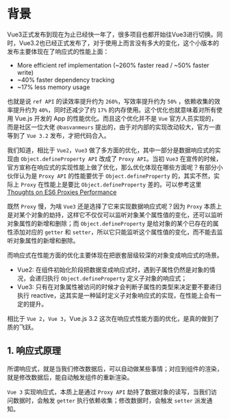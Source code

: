 # 背景

Vue3正式发布到现在为止已经快一年了，很多项目也都开始往Vue3进行切换。同时，Vue3.2也已经正式发布了，对于使用上而言没有多大的变化，这个小版本的发布主要体现在了响应式的性能上面：

- More efficient ref implementation (~260% faster read / ~50% faster write)
- ~40% faster dependency tracking
- ~17% less memory usage

也就是说 `ref API` 的读效率提升约为 `260%`，写效率提升约为 `50%` ，依赖收集的效率提升约为 `40%`，同时还减少了约 `17%` 的内存使用。这个优化也就意味着对所有使用 Vue.js 开发的 App 的性能优化。而且这个优化并不是 `Vue` 官方人员实现的，而是社区一位大佬 `@basvanmeurs` 提出的，由于对内部的实现改动较大，官方一直等到了 `Vue 3.2` 发布，才把代码合入。

我们知道，相比于 `Vue2`，`Vue3` 做了多方面的优化，其中一部分是数据响应式的实现由 `Object.defineProperty API` 改成了 `Proxy API`。当初 `Vue3` 在宣传的时候，官方宣称在响应式的实现性能上做了优化，那么优化体现在哪些方面呢？有部分小伙伴认为是 `Proxy API` 的性能要优于 `Object.defineProperty` 的，其实不然，实际上 `Proxy` 在性能上是要比 `Object.defineProperty` 差的。可以参考这里[Thoughts on ES6 Proxies Performance](https://thecodebarbarian.com/thoughts-on-es6-proxies-performance)

既然 `Proxy` 慢，为啥 `Vue3` 还是选择了它来实现数据响应式呢？因为 `Proxy` 本质上是对某个对象的劫持，这样它不仅仅可以监听对象某个属性值的变化，还可以监听对象属性的新增和删除；而 `Object.defineProperty` 是给对象的某个已存在的属性添加对应的 `getter` 和 `setter`，所以它只能监听这个属性值的变化，而不能去监听对象属性的新增和删除。

而响应式在性能方面的优化主要体现在把嵌套层级较深的对象变成响应式的场景。
- Vue2: 在组件初始化阶段把数据变成响应式时，遇到子属性仍然是对象的情况，会递归执行 `Object.defineProperty` 定义子对象的响应式；
- Vue3: 只有在对象属性被访问的时候才会判断子属性的类型来决定要不要递归执行 reactive，这其实是一种延时定义子对象响应式的实现，在性能上会有一定的提升。

相比于 `Vue 2`，`Vue 3`，Vue.js 3.2 这次在响应式性能方面的优化，是真的做到了质的飞跃。

## 1. 响应式原理

所谓响应式，就是当我们修改数据后，可以自动做某些事情；对应到组件的渲染，就是修改数据后，能自动触发组件的重新渲染。

`Vue 3` 实现响应式，本质上是通过 `Proxy API` 劫持了数据对象的读写，当我们访问数据时，会触发 `getter` 执行依赖收集；修改数据时，会触发 `setter` 派发通知。




